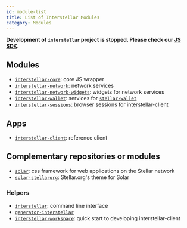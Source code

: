 ```yaml
---
id: module-list
title: List of Interstellar Modules
category: Modules
---
```


**Development of `interstellar` project is stopped. Please check our [JS SDK](https://www.stellar.org/developers/js-stellar-sdk/learn/index.html).**

## Modules
- [`interstellar-core`](https://github.com/stellar/interstellar-core): core JS wrapper
- [`interstellar-network`](https://github.com/stellar/interstellar-network): network services
- [`interstellar-network-widgets`](https://github.com/stellar/interstellar-network-widgets): widgets for network services
- [`interstellar-wallet`](https://github.com/stellar/interstellar-wallet): services for [`stellar-wallet`](https://github.com/stellar/stellar-wallet)
- [`interstellar-sessions`](https://github.com/stellar/interstellar-sessions): browser sessions for interstellar-client

## Apps
- [`interstellar-client`](https://github.com/stellar/interstellar-client): reference client

## Complementary repositories or modules
- [`solar`](https://github.com/stellar/solar): css framework for web applications on the Stellar network
- [`solar-stellarorg`](https://github.com/stellar/solar-stellarorg): Stellar.org's theme for Solar

### Helpers
- [`interstellar`](https://github.com/stellar/interstellar): command line interface
- [`generator-interstellar`](https://github.com/stellar/generator-interstellar)
- [`interstellar-workspace`](https://github.com/stellar/interstellar-workspace): quick start to developing interstellar-client
